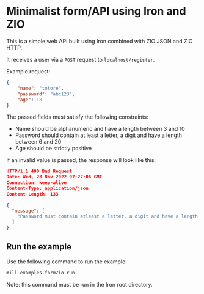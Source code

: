 # Minimalist form/API using Iron and ZIO

This is a simple web API built using Iron combined with ZIO JSON and ZIO HTTP.

It receives a user via a `POST` request to `localhost/register`.

Example request:

```json
{
    "name": "totore",
    "password": "abc123",
    "age": 18
}
```

The passed fields must satisfy the following constraints:
- Name should be alphanumeric and have a length between 3 and 10
- Password should contain at least a letter, a digit and have a length between 6 and 20
- Age should be strictly positive

If an invalid value is passed, the response will look like this:
```json
HTTP/1.1 400 Bad Request
Date: Wed, 23 Nov 2022 07:27:06 GMT
Connection: keep-alive
Content-Type: application/json
Content-Length: 133

{
  "message": [
    "Password must contain atleast a letter, a digit and have a length between 6 and 20"
  ]
}
```

## Run the example

Use the following command to run the example:

```sh
mill examples.formZio.run
```

Note: this command must be run in the Iron root directory.